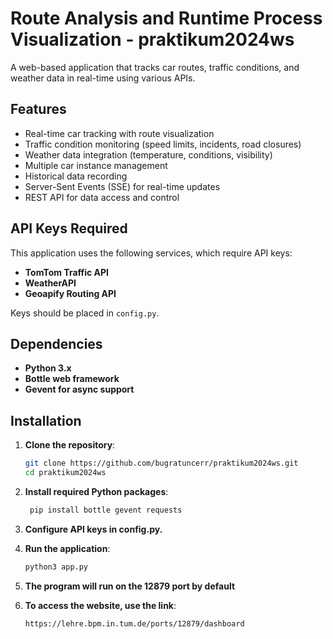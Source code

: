 # Route Analysis and Runtime Process Visualization - praktikum2024ws

A web-based application that tracks car routes, traffic conditions, and weather data in real-time using various APIs.

## Features

- Real-time car tracking with route visualization
- Traffic condition monitoring (speed limits, incidents, road closures)
- Weather data integration (temperature, conditions, visibility)
- Multiple car instance management
- Historical data recording
- Server-Sent Events (SSE) for real-time updates
- REST API for data access and control

## API Keys Required

This application uses the following services, which require API keys:

- **TomTom Traffic API**
- **WeatherAPI**
- **Geoapify Routing API**

Keys should be placed in `config.py`.

## Dependencies

- **Python 3.x**
- **Bottle web framework**
- **Gevent for async support**

## Installation

1. **Clone the repository**:
   ```sh
   git clone https://github.com/bugratuncerr/praktikum2024ws.git
   cd praktikum2024ws

2. **Install required Python packages**:
   ```sh
    pip install bottle gevent requests

3. **Configure API keys in config.py.**

4. **Run the application**:
    ```sh
   python3 app.py

5. **The program will run on the 12879 port by default**
6. **To access the website, use the link**:
   ```sh
   https://lehre.bpm.in.tum.de/ports/12879/dashboard
